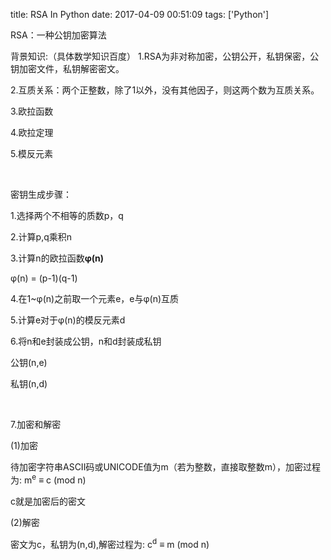 title: RSA In Python
date: 2017-04-09 00:51:09
tags: ['Python']

RSA：一种公钥加密算法

背景知识:（具体数学知识百度）
1.RSA为非对称加密，公钥公开，私钥保密，公钥加密文件，私钥解密密文。

2.互质关系：两个正整数，除了1以外，没有其他因子，则这两个数为互质关系。

3.欧拉函数

4.欧拉定理

5.模反元素

&nbsp;

密钥生成步骤：

1.选择两个不相等的质数p，q

2.计算p,q乘积n

3.计算n的欧拉函数**φ(n)**

φ(n) = (p-1)(q-1)

4.在1~φ(n)之前取一个元素e，e与φ(n)互质

5.计算e对于φ(n)的模反元素d

6.将n和e封装成公钥，n和d封装成私钥

公钥(n,e)

私钥(n,d)

&nbsp;

7.加密和解密

(1)加密

待加密字符串ASCII码或UNICODE值为m（若为整数，直接取整数m），加密过程为:
m<sup>e</sup> ≡ c (mod n)

c就是加密后的密文

(2)解密

密文为c，私钥为(n,d),解密过程为:
c<sup>d</sup> ≡ m (mod n)

&nbsp;

&nbsp;

&nbsp;